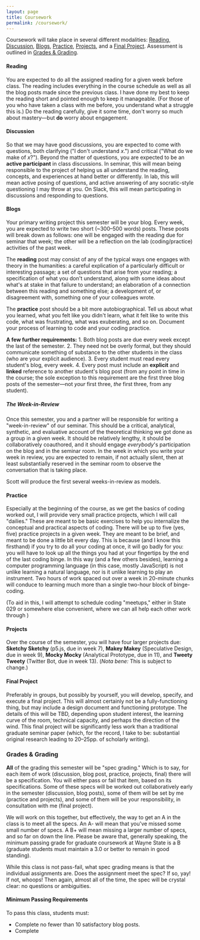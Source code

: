 ```yaml
---
layout: page
title: Coursework
permalink: /coursework/
---
```


Coursework will take place in several different modalities: [Reading](#reading), [Discussion](#discussion), [Blogs](#blogs), [Practice](#practice), [Projects](#projects), and a [Final Project](#final). Assessment is outlined in [Grades & Grading](#grading).

#### <a name="reading"></a>Reading
You are expected to do all the assigned reading for a given week before class. The reading includes everything in the course schedule as well as all the blog posts made since the previous class. I have done my best to keep the reading short and pointed enough to keep it manageable. (For those of you who have taken a class with me before, you understand what a struggle this is.) Do the reading carefully, give it some time, don't worry so much about mastery—but **do** worry about engagement.

#### <a name="discussion"></a>Discussion
So that we may have good discussions, you are expected to come with questions, both clarifying ("I don't understand *x*.") and critical ("What do we make of *x*?"). Beyond the matter of questions, you are expected to be an **active participant** in class discussions. In seminar, this will mean being responsible to the project of helping us all understand the reading, concepts, and experiences at hand better or differently. In lab, this will mean active posing of questions, and active answering of any socratic-style questioning I may throw at you. On Slack, this will mean participating in discussions and responding to questions.

#### <a name="blogs"></a>Blogs
Your primary writing project this semester will be your blog. Every week, you are expected to write two short (~300–500 words) posts. These posts will break down as follows: one will be engaged with the reading due for seminar that week; the other will be a reflection on the lab (coding/practice) activities of the past week.

The **reading** post may consist of any of the typical ways one engages with theory in the humanities: a careful explication of a particularly difficult or interesting passage; a set of questions that arise from your reading; a specification of what you don't understand, along with some ideas about what's at stake in that failure to understand; an elaboration of a connection between this reading and something else; a development of, or disagreement with, something one of your colleagues wrote.

The **practice** post should be a bit more autobiographical. Tell us about what you learned, what you felt like you didn't learn, what it felt like to write this code, what was frustrating, what was exuberating, and so on. Document your process of learning to code and your coding practice.

**A few further requirements:** 1. Both blog posts are due every week except the last of the semester. 2. They need not be overly formal, but they should communicate something of substance to the other students in the class (who are your explicit audience). 3. Every student must read every student's blog, every week. 4. Every post must include an **explicit** and **linked** reference to another student's blog post (from any point in time in the course; the sole exception to this requirement are the first three blog posts of the semester—not *your* first three, *the* first three, from any student).

##### The Week-in-Review
Once this semester, you and a partner will be responsible for writing a "week-in-review" of our seminar. This should be a critical, analytical, synthetic, and evaluative account of the theoretical thinking we got done as a group in a given week. It should be relatively lengthy, it should be collaboratively coauthored, and it should engage *everybody*'s participation on the blog and in the seminar room. In the week in which you write your week in review, you are expected to remain, if not actually silent, then at least substantially reserved in the seminar room to observe the conversation that is taking place.

Scott will produce the first several weeks-in-review as models.

#### <a name="practice"></a>Practice
Especially at the beginning of the course, as we get the basics of coding worked out, I will provide very small practice projects, which I will call "dailies." These are meant to be basic exercises to help you internalize the conceptual and practical aspects of coding. There will be up to five (yes, five) practice projects in a given week. They are meant to be brief, and meant to be done a little bit every day. This is because (and I know this firsthand) if you try to do all your coding at once, it will go badly for you: you will have to look up all the things you had at your fingertips by the end of the last coding binge. In this way (and a few others besides), learning a computer programming language (in this case, mostly JavaScript) is not unlike learning a natural language, nor is it unlike learning to play an instrument. Two hours of work spaced out over a week in 20-minute chunks will conduce to learning much more than a single two-hour block of binge-coding.

(To aid in this, I will attempt to schedule coding "meetups," either in State 029 or somewhere else convenient, where we can all help each other work through )

#### <a name="projects"></a>Projects
Over the course of the semester, you will have four larger projects due: **Sketchy Sketchy** (p5.js, due in week 7), **Makey Makey** (Speculative Design, due in week 9), **Mocky Mocky** (Analytical Prototype, due in 11), and **Tweety Tweety** (Twitter Bot, due in week 13). (*Nota bene:* This is subject to change.)

#### <a name="final"></a>Final Project
Preferably in groups, but possibly by yourself, you will develop, specify, and execute a final project. This will almost certainly not be a fully-functioning thing, but may include a design document and functioning prototype. The details of this will be TBD, depending upon student interest, the learning curve of the room, technical capacity, and perhaps the direction of the wind. This final project will be significantly less work than a traditional graduate seminar paper (which, for the record, I take to be: substantial original research leading to 20–25pp. of scholarly writing).

### <a name="grading"></a>Grades & Grading
**All** of the grading this semester will be "spec grading." Which is to say, for each item of work (discussion, blog post, practice, projects, final) there will be a specification. You will either pass or fail that item, based on its specifications. Some of these specs will be worked out collaboratively early in the semester (discussion, blog posts), some of them will be set by me (practice and projects), and some of them will be your responsibility, in consultation with me (final project).

We will work on this together, but effectively, the way to get an A in the class is to meet all the specs. An A- will mean that you've missed some small number of specs. A B+ will mean missing a larger number of specs, and so far on down the line. Please be aware that, generally speaking, the minimum passing grade for graduate coursework at Wayne State is a B (graduate students must maintain a 3.0 or better to remain in good standing).

While this class is not pass-fail, what spec grading means is that the individual assignments are. Does the assignment meet the spec? If so, yay! If not, whoops! Then again, almost all of the time, the spec will be crystal clear: no questions or ambiguities.

#### Minimum Passing Requirements
To pass this class, students must:
* Complete no fewer than 10 satisfactory blog posts.
* Complete
